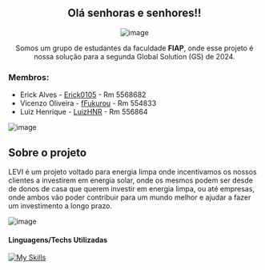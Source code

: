 <div align=center>
  
## Olá senhoras e senhores!!

![image](https://github.com/user-attachments/assets/66437184-9b76-4604-896c-468f7367bf34)

Somos um grupo de estudantes da faculdade **FIAP**, onde esse projeto é nossa solução para a segunda Global Solution (GS) de 2024.
</div>


### Membros:
- Erick Alves - <a href="https://github.com/Erick0105">Erick0105</a> - Rm 5568682
- Vicenzo Oliveira - <a href="https://github.com/fFukurou">fFukurou</a> - Rm 554833
- Luiz Henrique - <a href="https://github.com/LuizHNR">LuizHNR</a> - Rm 556864

  
![image](https://github.com/user-attachments/assets/810146fe-1915-4af6-a66a-295cce53a59b)

## Sobre o projeto
LEVI é um projeto voltado para energia limpa onde incentivamos os nossos clientes a investirem em energia solar, onde os mesmos podem ser desde de donos de casa que querem investir em energia limpa, ou até empresas, onde ambos vão poder contribuir para um mundo melhor e ajudar a fazer um investimento a longo prazo.

![image](https://github.com/user-attachments/assets/c045a553-1fb1-474a-bc5a-b32d35575f04)


#### Linguagens/Techs Utilizadas
[![My Skills](https://skillicons.dev/icons?i=react,nextjs,tailwind,ts,java,python,md)](https://skillicons.dev)

